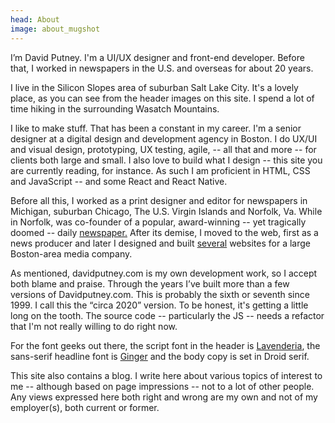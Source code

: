 ```yaml
---
head: About
image: about_mugshot
---
```

I’m David Putney. I'm a UI/UX designer and front-end developer. Before that, I worked in newspapers in the U.S. and overseas for about 20 years. 

I live in the Silicon Slopes area of suburban Salt Lake City. It's a lovely place, as you can see from the header images on this site. I spend a lot of time hiking in the surrounding Wasatch Mountains.

I like to make stuff. That has been a constant in my career. I'm a senior designer at a digital design and development agency in Boston. I do UX/UI and visual design, prototyping, UX testing, agile, -- all that and more -- for clients both large and small. I also love to build what I design -- this site you are currently reading, for instance. As such I am proficient in HTML, CSS and JavaScript -- and some React and React Native.

Before all this, I worked as a print designer and editor for newspapers in Michigan, suburban Chicago, The U.S. Virgin Islands and Norfolk, Va. While in Norfolk, was co-founder of a popular, award-winning -- yet tragically doomed -- daily [newspaper.][4] After its demise, I moved to the web, first as a news producer and later I designed and built [several][5] websites for a large Boston-area media company. 

As mentioned, davidputney.com is my own development work, so I accept both blame and praise. Through the years I’ve built more than a few versions of Davidputney.com. This is probably the sixth or seventh since 1999. I call this the “circa 2020” version. To be honest, it's getting a little long on the tooth. The source code -- particularly the JS -- needs a refactor that I'm not really willing to do right now.

For the font geeks out there, the script font in the header is [Lavenderia][2], the sans-serif headline font is [Ginger][3] and the body copy is set in Droid serif.

This site also contains a blog. I write here about various topics of interest to me -- although based on page impressions -- not to a lot of other people. Any views expressed here both right and wrong are my own and not of my employer(s), both current or former.

[1]:https://github.com/putneydm/david_site_jekyll
[2]:http://www.losttype.com/font/?name=lavanderia
[3]:http://www.hypefortype.com/browse-fonts/font-categories/headline/ginger.html
[4]:/design/link/
[5]:/design/crux/